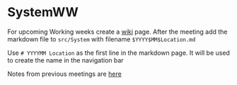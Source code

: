# SystemWW

For upcoming Working weeks create a [wiki](https://github.com/Hirlam/SystemWW/wiki) page. After the meeting add the markdown file to `src/System`  with filename `$YYYY$MM$Location.md`

Use `# YYYYMM Location` as the first line in the markdown page. It will be used to create the name in the navigation bar

Notes from previous meetings are [here](https://hirlam.github.io/SystemWW/)



